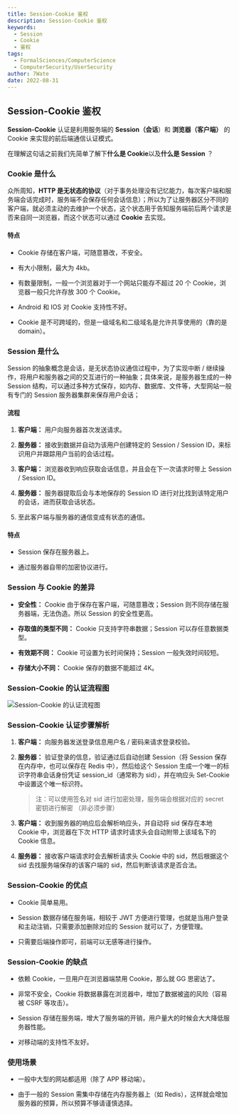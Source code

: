```yaml
---
title: Session-Cookie 鉴权
description: Session-Cookie 鉴权
keywords:
  - Session
  - Cookie
  - 鉴权
tags:
  - FormalSciences/ComputerScience
  - ComputerSecurity/UserSecurity
author: 7Wate
date: 2022-08-31
---
```


## Session-Cookie 鉴权

**Session-Cookie** 认证是利用服务端的 **Session（会话**）和 **浏览器（客户端）** 的 Cookie 来实现的前后端通信认证模式。

在理解这句话之前我们先简单了解下**什么是 Cookie**以及**什么是 Session** ？

### Cookie 是什么

众所周知，**HTTP 是无状态的协议**（对于事务处理没有记忆能力，每次客户端和服务端会话完成时，服务端不会保存任何会话信息）；所以为了让服务器区分不同的客户端，就必须主动的去维护一个状态，这个状态用于告知服务端前后两个请求是否来自同一浏览器，而这个状态可以通过 **Cookie** 去实现。

#### 特点

- Cookie 存储在客户端，可随意篡改，不安全。

- 有大小限制，最大为 4kb。

- 有数量限制，一般一个浏览器对于一个网站只能存不超过 20 个 Cookie，浏览器一般只允许存放 300 个 Cookie。

- Android 和 IOS 对 Cookie 支持性不好。

- Cookie 是不可跨域的，但是一级域名和二级域名是允许共享使用的（靠的是 domain）。

### Session 是什么

Session 的抽象概念是会话，是无状态协议通信过程中，为了实现中断 / 继续操作，将用户和服务器之间的交互进行的一种抽象；具体来说，是服务器生成的一种 Session 结构，可以通过多种方式保存，如内存、数据库、文件等，大型网站一般有专门的 Session 服务器集群来保存用户会话；

#### 流程

1. **客户端：** 用户向服务器首次发送请求。

2. **服务器：** 接收到数据并自动为该用户创建特定的 Session / Session ID，来标识用户并跟踪用户当前的会话过程。

3. **客户端：** 浏览器收到响应获取会话信息，并且会在下一次请求时带上 Session / Session ID。

4. **服务器：** 服务器提取后会与本地保存的 Session ID 进行对比找到该特定用户的会话，进而获取会话状态。

5. 至此客户端与服务器的通信变成有状态的通信。

#### 特点

- Session 保存在服务器上。

- 通过服务器自带的加密协议进行。

### Session 与 Cookie 的差异

- **安全性：** Cookie 由于保存在客户端，可随意篡改；Session 则不同存储在服务器端，无法伪造。所以 Session 的安全性更高。

- **存取值的类型不同：** Cookie 只支持字符串数据；Session 可以存任意数据类型。

- **有效期不同：** Cookie 可设置为长时间保持；Session 一般失效时间较短。

- **存储大小不同：** Cookie 保存的数据不能超过 4K。

### Session-Cookie 的认证流程图

![Session-Cookie 的认证流程图](https://static.7wate.com/img/2022/08/30/50ad8c6cc6e96.png)

### Session-Cookie 认证步骤解析

1. **客户端：** 向服务器发送登录信息用户名 / 密码来请求登录校验。

2. **服务器：** 验证登录的信息，验证通过后自动创建 Session（将 Session 保存在内存中，也可以保存在 Redis 中），然后给这个 Session 生成一个唯一的标识字符串会话身份凭证 session_id（通常称为 sid），并在响应头 Set-Cookie 中设置这个唯一标识符。

    > 注：可以使用签名对 sid 进行加密处理，服务端会根据对应的 secret 密钥进行解密 （非必须步骤）

3. **客户端：** 收到服务器的响应后会解析响应头，并自动将 sid 保存在本地 Cookie 中，浏览器在下次 HTTP 请求时请求头会自动附带上该域名下的 Cookie 信息。

4. **服务器：** 接收客户端请求时会去解析请求头 Cookie 中的 sid，然后根据这个 sid 去找服务端保存的该客户端的 sid，然后判断该请求是否合法。

### Session-Cookie 的优点

- Cookie 简单易用。

- Session 数据存储在服务端，相较于 JWT 方便进行管理，也就是当用户登录和主动注销，只需要添加删除对应的 Session 就可以了，方便管理。

- 只需要后端操作即可，前端可以无感等进行操作。

### Session-Cookie 的缺点

- 依赖 Cookie，一旦用户在浏览器端禁用 Cookie，那么就 GG 思密达了。

- 非常不安全，Cookie 将数据暴露在浏览器中，增加了数据被盗的风险（容易被 CSRF 等攻击）。

- Session 存储在服务端，增大了服务端的开销，用户量大的时候会大大降低服务器性能。

- 对移动端的支持性不友好。

### 使用场景

- 一般中大型的网站都适用（除了 APP 移动端）。

- 由于一般的 Session 需集中存储在内存服务器上（如 Redis），这样就会增加服务器的预算，所以预算不够请谨慎选择。
